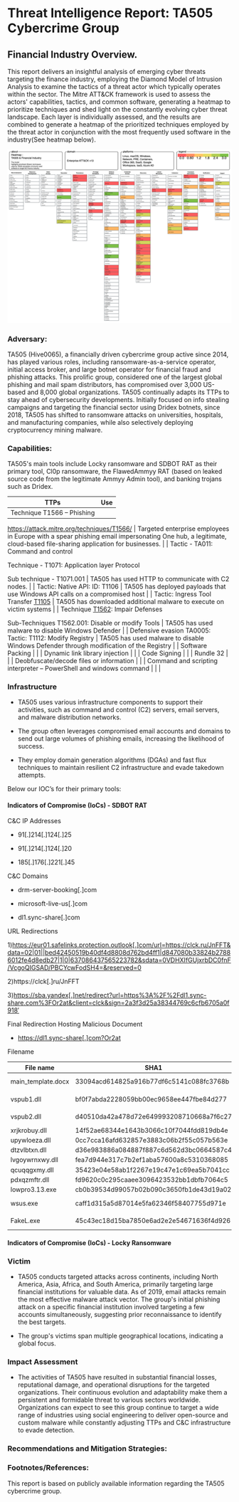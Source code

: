 # Threat Intelligence Report: TA505 Cybercrime Group 

## Financial Industry Overview. 

This report delivers an insightful analysis of emerging cyber threats targeting the finance industry, employing the Diamond Model of Intrusion Analysis to examine the tactics of a threat actor which typically operates within the sector. The Mitre ATT&CK framework is used to assess the actors' capabilities, tactics, and common software, generating a heatmap to prioritize techniques and shed light on the constantly evolving cyber threat landscape. Each layer is individually assessed, and the results are combined to generate a heatmap of the prioritized techniques employed by the threat actor in conjunction with the most frequently used software in the industry(See heatmap below). 

![Heatmap](https://github.com/saifpatell/Threat-Intel-Report/blob/main/ATT%26CK%20Heatmap.png)

### Adversary: 

TA505 (Hive0065), a financially driven cybercrime group active since 2014, has played various roles, including ransomware-as-a-service operator, initial access broker, and large botnet operator for financial fraud and phishing attacks. This prolific group, considered one of the largest global phishing and mail spam distributors, has compromised over 3,000 US-based and 8,000 global organizations. TA505 continually adapts its TTPs to stay ahead of cybersecurity developments. Initially focused on info stealing campaigns and targeting the financial sector using Dridex botnets, since 2018, TA505 has shifted to ransomware attacks on universities, hospitals, and manufacturing companies, while also selectively deploying cryptocurrency mining malware. 

### Capabilities:  

TA505's main tools include Locky ransomware and SDBOT RAT as their primary tool, Cl0p ransomware, the FlawedAmmyy RAT (based on leaked source code from the legitimate Ammyy Admin tool), and banking trojans such as Dridex. 

| TTPs                                                                                                                                | Use                                                                                                                                                           |
| ----------------------------------------------------------------------------------------------------------------------------------- | ------------------------------------------------------------------------------------------------------------------------------------------------------------- |
| Technique T1566 – Phishing 

https://attack.mitre.org/techniques/T1566/                                                             | Targeted enterprise employees in Europe with a spear phishing email impersonating One hub, a legitimate, cloud-based file-sharing application for businesses. |
| Tactic - TA011: Command and control 

Technique - T1071: Application layer Protocol 

Sub technique - T1071.001                     | TA505 has used HTTP to communicate with C2 nodes.                                                                                                             |
| Tactic: Native API: ID: T1106                                                                                                       | TA505 has deployed payloads that use Windows API calls on a compromised host                                                                                  |
| Tactic: Ingress Tool Transfer [T1105](https://attack.mitre.org/techniques/T1105)                                                    | TA505 has downloaded additional malware to execute on victim systems                                                                                          |
| Technique [T1562](https://attack.mitre.org/techniques/T1562/): Impair Defenses  

Sub-Techniques T1562.001: Disable or modify Tools | TA505 has used malware to disable Windows Defender                                                                                                            |
| Defensive evasion TA0005: Tactic: T1112: Modify Registry                                                                            | TA505 has used malware to disable Windows Defender through modification of the Registry                                                                       |
| Software Packing                                                                                                                    |                                                                                                                                                               |
| Dynamic link library injection                                                                                                      |                                                                                                                                                               |
| Code Signing                                                                                                                        |                                                                                                                                                               |
| Rundle 32                                                                                                                           |                                                                                                                                                               |
| Deobfuscate/decode files or information                                                                                             |                                                                                                                                                               |
| Command and scripting interpreter – PowerShell and windows command                                                                  |                                                                                                                                                               |                                                                                                                              |

### Infrastructure 

- TA505 uses various infrastructure components to support their activities, such as command and control (C2) servers, email servers, and malware distribution networks. 

- The group often leverages compromised email accounts and domains to send out large volumes of phishing emails, increasing the likelihood of success. 

- They employ domain generation algorithms (DGAs) and fast flux techniques to maintain resilient C2 infrastructure and evade takedown attempts. 

Below our IOC’s for their primary tools: 

#### Indicators of Compromise (IoCs) - SDBOT RAT 

C&C IP Addresses 

- 91[.]214[.]124[.]25 

- 91[.]214[.]124[.]20 

- 185[.]176[.]221[.]45 

C&C Domains 

- drm-server-booking[.]com 

- microsoft-live-us[.]com 

- dl1.sync-share[.]com 

URL Redirections 

1)https://eur01.safelinks.protection.outlook[.]com/url=https://clck.ru/JnFFT&data=02|01||bed42450519b40df4d8808d762bd4ff1|d847080b33824b27886012fe4d8edb27|1|0|637086437565223782&sdata=0VDHXIfGUjxrbDC0fnF/VcgoQIGSAD/PBCYcwFodSH4=&reserved=0 

2)https://clck[.]ru/JnFFT 

3)https://sba.yandex[.]net/redirect?url=https%3A%2F%2Fdl1.sync-share.com%3FOr2at&client=clck&sign=2a3f3d25a38344769c6cfb6705a0f918′ 

Final Redirection Hosting Malicious Document 

- https://dl1.sync-share[.]com?Or2at 

Filename

| File name          | SHA1                                     | Description               |
| ------------------ | ---------------------------------------- | ------------------------- |
| main_template.docx | 33094acd614825a916b77df6c5141c088fc3768b | Malicious document        |
| vspub1.dll         | bf0f7abda2228059bb00ec9658ee447fbe84d277 | CobaltStrike similarities |
| vspub2.dll         | d40510da42a478d72e649993208710668a7f6c27 | CobaltStrike similarities |
| xrjkrobuy.dll      | 14f52ae68344e1643b3066c10f7044fdd819db4e | SDBot RAT                 |
| upywloeza.dll      | 0cc7cca16afd632857e3883c06b2f55c057b563e | SDBot RAT                 |
| dtzvlbtxn.dll      | d36e983886a084887f887c6d562d3bc0664587c4 | SDBot RAT                 |
| lvgoywrnxwy.dll    | fea7d944e317c7b2ef1aba57600a8c5310368085 | SDBot RAT                 |
| qcuqqgxmy.dll      | 35423e04e58ab1f2267e19c47e1c69ea5b7041cc | SDBot RAT                 |
| pdxqzmftr.dll      | fd9620c0c295caaee3096423532bb1dbfb7064c5 | SDBot RAT                 |
| lowpro3.13.exe     | cb0b39534d99057b02b090c3650fb1de43d19a02 | Binary                    |
| wsus.exe           | caff1d315a5d87014e5fa62346f58407755d971e | Meterpreter stager        |
| FakeL.exe          | 45c43ec18d15ba7850e6ad2e2e54671636f4d926 | Password Stealer          |

#### Indicators of Compromise (IoCs) - Locky Ransomware 

 

### Victim 

- TA505 conducts targeted attacks across continents, including North America, Asia, Africa, and South America, primarily targeting large financial institutions for valuable data. As of 2019, email attacks remain the most effective malware attack vector. The group's initial phishing attack on a specific financial institution involved targeting a few accounts simultaneously, suggesting prior reconnaissance to identify the best targets. 

- The group's victims span multiple geographical locations, indicating a global focus. 

### Impact Assessment 

- The activities of TA505 have resulted in substantial financial losses, reputational damage, and operational disruptions for the targeted organizations. Their continuous evolution and adaptability make them a persistent and formidable threat to various sectors worldwide. Organizations can expect to see this group continue to target a wide range of industries using social engineering to deliver open-source and custom malware while constantly adjusting TTPs and C&C infrastructure to evade detection. 

### Recommendations and Mitigation Strategies: 

 

 

 

 

 

### Footnotes/References: 

This report is based on publicly available information regarding the TA505 cybercrime group. 


 
